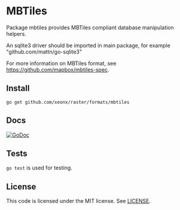 # MBTiles

Package mbtiles provides MBTiles compliant database manipulation helpers.

An sqlite3 driver should be imported in main package, for example "github.com/mattn/go-sqlite3"

For more information on MBTiles format, see https://github.com/mapbox/mbtiles-spec.


## Install

    go get github.com/xeonx/raster/formats/mbtiles

## Docs

[![GoDoc](https://godoc.org/github.com/xeonx/raster/formats/mbtiles?status.svg)](https://godoc.org/github.com/xeonx/raster/formats/mbtiles)
	
## Tests

`go test` is used for testing.

## License

This code is licensed under the MIT license. See [LICENSE](https://github.com/xeonx/raster/blob/master/LICENSE).